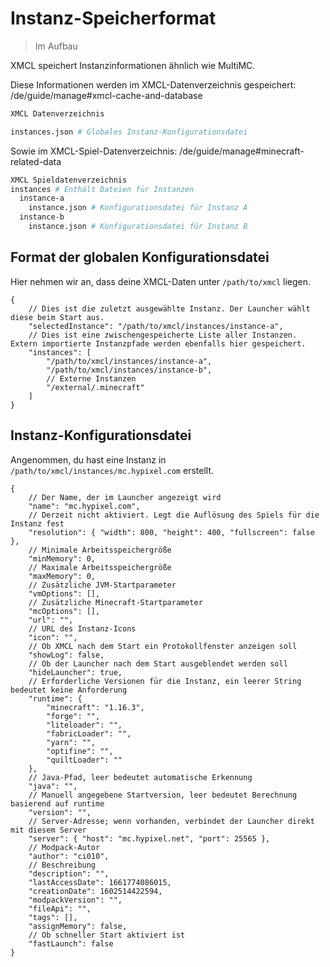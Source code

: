 # Instanz-Speicherformat

> Im Aufbau

XMCL speichert Instanzinformationen ähnlich wie MultiMC.

Diese Informationen werden im XMCL-Datenverzeichnis gespeichert: /de/guide/manage#xmcl-cache-and-database

```sh
XMCL Datenverzeichnis

instances.json # Globales Instanz-Konfigurationsdatei
```

Sowie im XMCL-Spiel-Datenverzeichnis: /de/guide/manage#minecraft-related-data

```sh
XMCL Spieldatenverzeichnis
instances # Enthält Dateien für Instanzen
  instance-a
    instance.json # Konfigurationsdatei für Instanz A
  instance-b
    instance.json # Konfigurationsdatei für Instanz B
```

## Format der globalen Konfigurationsdatei

Hier nehmen wir an, dass deine XMCL-Daten unter `/path/to/xmcl` liegen.

```json5
{
    // Dies ist die zuletzt ausgewählte Instanz. Der Launcher wählt diese beim Start aus.
    "selectedInstance": "/path/to/xmcl/instances/instance-a",
    // Dies ist eine zwischengespeicherte Liste aller Instanzen. Extern importierte Instanzpfade werden ebenfalls hier gespeichert.
    "instances": [
        "/path/to/xmcl/instances/instance-a",
        "/path/to/xmcl/instances/instance-b",
        // Externe Instanzen
        "/external/.minecraft"
    ]
}
```

## Instanz-Konfigurationsdatei

Angenommen, du hast eine Instanz in `/path/to/xmcl/instances/mc.hypixel.com` erstellt.

```json5
{
    // Der Name, der im Launcher angezeigt wird
    "name": "mc.hypixel.com",
    // Derzeit nicht aktiviert. Legt die Auflösung des Spiels für die Instanz fest
    "resolution": { "width": 800, "height": 400, "fullscreen": false },
    // Minimale Arbeitsspeichergröße
    "minMemory": 0,
    // Maximale Arbeitsspeichergröße
    "maxMemory": 0,
    // Zusätzliche JVM-Startparameter
    "vmOptions": [],
    // Zusätzliche Minecraft-Startparameter
    "mcOptions": [],
    "url": "",
    // URL des Instanz-Icons
    "icon": "",
    // Ob XMCL nach dem Start ein Protokollfenster anzeigen soll
    "showLog": false,
    // Ob der Launcher nach dem Start ausgeblendet werden soll
    "hideLauncher": true,
    // Erforderliche Versionen für die Instanz, ein leerer String bedeutet keine Anforderung
    "runtime": {
        "minecraft": "1.16.3",
        "forge": "",
        "liteloader": "",
        "fabricLoader": "",
        "yarn": "",
        "optifine": "",
        "quiltLoader": ""
    },
    // Java-Pfad, leer bedeutet automatische Erkennung
    "java": "",
    // Manuell angegebene Startversion, leer bedeutet Berechnung basierend auf runtime
    "version": "",
    // Server-Adresse; wenn vorhanden, verbindet der Launcher direkt mit diesem Server
    "server": { "host": "mc.hypixel.net", "port": 25565 },
    // Modpack-Autor
    "author": "ci010",
    // Beschreibung
    "description": "",
    "lastAccessDate": 1661774086015,
    "creationDate": 1602514422594,
    "modpackVersion": "",
    "fileApi": "",
    "tags": [],
    "assignMemory": false,
    // Ob schneller Start aktiviert ist
    "fastLaunch": false
}
```
